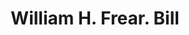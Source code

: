 ---
doi: 10.7916/D8G17BXM
date_other: '1870'
date_other_textual: 1870-1879
form: printed ephemera
genre:
- Invoices
name:
- William H. Frear
object_in_context_url: https://biggert.cul.columbia.edu/items/view/ave_biggert_01220
subject_hierarchical_geographic:
- Troy, New York, United States
subject_name:
- William H. Frear
title: William H. Frear. Bill
sort_title: William H. Frear. Bill
call_number: ave_biggert_01220
coordinates:
- 42.73166666666667,-73.69250000000001
pid: ave_biggert_01220
identifiers: ave_biggert_01220
thumbnail: https://derivativo-2.library.columbia.edu/iiif/2/ldpd:343404/full/!256,256/0/native.jpg
permalink: "/items/ave_biggert_01220/"
layout: iiif-image-page
---